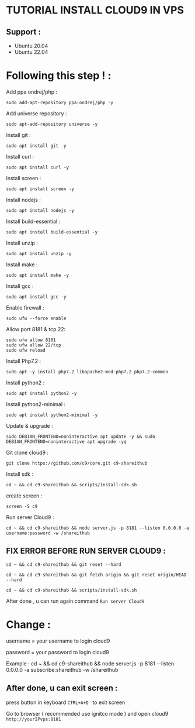 # TUTORIAL INSTALL CLOUD9 IN VPS 
## Support : 
- Ubuntu 20.04
- Ubuntu 22.04

# Following this step ! :

Add ppa ondrej/php :
```
sudo add-apt-repository ppa:ondrej/php -y
```
Add universe repository :
```
sudo apt-add-repository universe -y
```
Install git :
```
sudo apt install git -y
```
Install curl :
```
sudo apt install curl -y
```
Install screen :
```
sudo apt install screen -y
```
Install nodejs :
```
sudo apt install nodejs -y 
```
Install build-essential :
```
sudo apt install build-essential -y
```
Install unzip :
```
sudo apt install unzip -y
```
Install make :
```
sudo apt install make -y
```
Install gcc :
```
sudo apt install gcc -y
```
Enable firewall :
```
sudo ufw --force enable
```
Allow port 8181 & tcp 22:
```
sudo ufw allow 8181
sudo ufw allow 22/tcp
sudo ufw reload
```
Install Php7.2 :
```
sudo apt -y install php7.2 libapache2-mod-php7.2 php7.2-common
```
Install python2 :
```
sudo apt install python2 -y
```
Install python2-minimal :
```
sudo apt install python2-minimal -y
```
Update & upgrade :
```
sudo DEBIAN_FRONTEND=noninteractive apt update -y && sudo DEBIAN_FRONTEND=noninteractive apt upgrade -yq
```
Git clone cloud9 :
```
git clone https://github.com/c9/core.git c9-shareithub
```
Install sdk :
```
cd ~ && cd c9-shareithub && scripts/install-sdk.sh
```
create screen :
```
screen -S c9
```
Run server Cloud9 :
```
cd ~ && cd c9-shareithub && node server.js -p 8181 --listen 0.0.0.0 -a username:password -w /shareithub
```

## FIX ERROR BEFORE RUN SERVER CLOUD9 :
```
cd ~ && cd c9-shareithub && git reset --hard
```
```
cd ~ && cd c9-shareithub && git fetch origin && git reset origin/HEAD --hard
```
```
cd ~ && cd c9-shareithub && scripts/install-sdk.sh
```
After done , u can run again command `Run server Cloud9`

# Change :

username = your username to login cloud9

password = your password to login cloud9

Example : cd ~ && cd c9-shareithub && node server.js -p 8181 --listen 0.0.0.0 -a subscribe:shareithub -w /shareithub

## After done,  u can exit screen :

press button in keyboard `CTRL+A+D ` to exit screen

Go to browser ( recommended use ignitco mode ) and open cloud9 `http://yourIPvps:8181`





















































